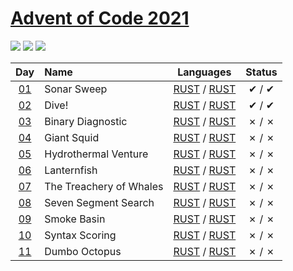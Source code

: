 [Advent of Code 2021](https://adventofcode.com/2021)
========================

![](https://img.shields.io/badge/day%20📅-11-blue) ![](https://img.shields.io/badge/stars%20⭐-5-yellow) ![](https://img.shields.io/badge/days%20completed-2-red)


| Day                                        | Name                                  | Languages                                       | Status   |
|:------------------------------------------:|:--------------------------------------|:-----------------------------------------------:|:--------:|
| [01](https://adventofcode.com/2021/day/1)  |  Sonar Sweep  | [RUST](day01/1/main.rs) / [RUST](day01/2/main.rs)   |   ✔ / ✔  |
| [02](https://adventofcode.com/2021/day/2)  |  Dive!  | [RUST](day02/1/main.rs) / [RUST](day02/2/main.rs)   |   ✔ / ✔  |
| [03](https://adventofcode.com/2021/day/3)  |  Binary Diagnostic  | [RUST](day03/1/main.rs) / [RUST](day03/2/main.rs)   |   ✗ / ✗  |
| [04](https://adventofcode.com/2021/day/4)  |  Giant Squid  | [RUST](day04/1/main.rs) / [RUST](day04/2/main.rs)   |   ✗ / ✗  |
| [05](https://adventofcode.com/2021/day/5)  |  Hydrothermal Venture  | [RUST](day05/1/main.rs) / [RUST](day05/2/main.rs)   |   ✗ / ✗  |
| [06](https://adventofcode.com/2021/day/6)  |  Lanternfish  | [RUST](day06/1/main.rs) / [RUST](day06/2/main.rs)   |   ✗ / ✗  |
| [07](https://adventofcode.com/2021/day/7)  |  The Treachery of Whales  | [RUST](day07/1/main.rs) / [RUST](day07/2/main.rs)   |   ✗ / ✗  |
| [08](https://adventofcode.com/2021/day/8)  |  Seven Segment Search  | [RUST](day08/1/main.rs) / [RUST](day08/2/main.rs)   |   ✗ / ✗  |
| [09](https://adventofcode.com/2021/day/9)  |  Smoke Basin  | [RUST](day09/1/main.rs) / [RUST](day09/2/main.rs)   |   ✗ / ✗  |
| [10](https://adventofcode.com/2021/day/10)  |  Syntax Scoring  | [RUST](day10/1/main.rs) / [RUST](day10/2/main.rs)   |   ✗ / ✗  |
| [11](https://adventofcode.com/2021/day/11)  |  Dumbo Octopus  | [RUST](day11/1/main.rs) / [RUST](day11/2/main.rs)   |   ✗ / ✗  |